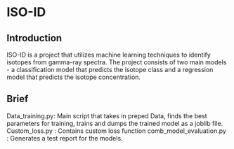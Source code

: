 # ISO-ID
## Introduction
ISO-ID is a project that utilizes machine learning techniques to identify isotopes from gamma-ray spectra. The project consists of two main models - a classification model that predicts the isotope class and a regression model that predicts the isotope concentration.

## Brief

Data_training.py: Main script that takes in preped Data, finds the best parameters for training, trains and dumps the trained model as a joblib file.
Custom_loss.py : Contains custom loss function
comb_model_evaluation.py : Generates a test report for the models.
